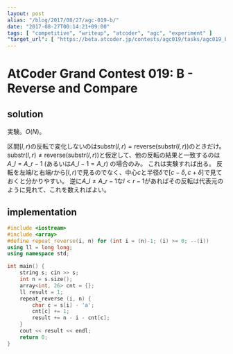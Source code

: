 ```yaml
---
layout: post
alias: "/blog/2017/08/27/agc-019-b/"
date: "2017-08-27T00:14:21+09:00"
tags: [ "competitive", "writeup", "atcoder", "agc", "experiment" ]
"target_url": [ "https://beta.atcoder.jp/contests/agc019/tasks/agc019_b" ]
---
```


# AtCoder Grand Contest 019: B - Reverse and Compare

## solution

実験。$O(N)$。

区間$[l, r)$の反転で変化しないのは$\mathrm{substr}(l, r) = \mathrm{reverse}(\mathrm{substr}(l, r))$のときだけ。
$\mathrm{substr}(l, r) \ne \mathrm{reverse}(\mathrm{substr}(l, r))$と仮定して、他の反転の結果と一致するのは$A\_l = A\_{r - 1}$ (あるいは$A\_{l - 1} = A\_r$) の場合のみ。
これは実験すれば出る。
反転を左端$l$と右端$r$から$[l, r)$で見るのでなく、中心$c$と半径$\delta$で$[c - \delta, c + \delta]$で見ておくと分かりやすい。
逆に$A\_l \ne A\_{r-1}$な$l \lt r-1$があればその反転は代表元のように見れて、これを数えればよい。

## implementation

``` c++
#include <iostream>
#include <array>
#define repeat_reverse(i, n) for (int i = (n)-1; (i) >= 0; --(i))
using ll = long long;
using namespace std;

int main() {
    string s; cin >> s;
    int n = s.size();
    array<int, 26> cnt = {};
    ll result = 1;
    repeat_reverse (i, n) {
        char c = s[i] - 'a';
        cnt[c] += 1;
        result += n - i - cnt[c];
    }
    cout << result << endl;
    return 0;
}
```
